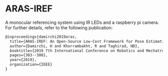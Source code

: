 # ARAS-IREF
A monocular referencing system using IR LEDs and a raspberry pi camera. For further details, refer to the following publication:

```latex
@inproceedings{damirchi2019aras,
  title={ARAS-IREF: An Open-Source Low-Cost Framework for Pose Estimation},
  author={Damirchi, H and Khorrambakht, R and Taghirad, HD},
  booktitle={2019 7th International Conference on Robotics and Mechatronics (ICRoM)},
  pages={303--308},
  year={2019},
  organization={IEEE}
}
```
